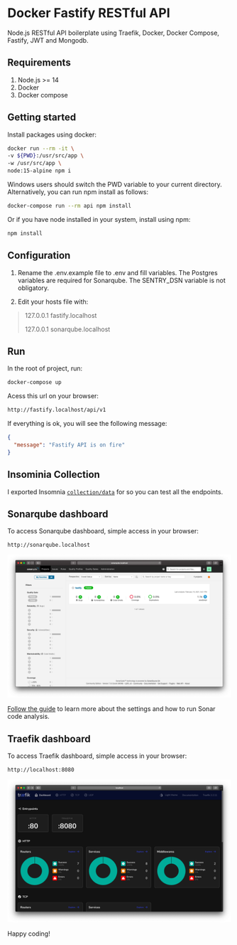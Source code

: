 # Docker Fastify RESTful API

Node.js RESTful API boilerplate using Traefik, Docker, Docker Compose, Fastify, JWT and Mongodb.

## Requirements
1. Node.js >= 14
2. Docker
3. Docker compose

## Getting started

Install packages using docker:

```sh
docker run --rm -it \
-v ${PWD}:/usr/src/app \
-w /usr/src/app \
node:15-alpine npm i
```

Windows users should switch the PWD variable to your current directory. Alternatively, you can run npm install as follows:

```sh
docker-compose run --rm api npm install
```

Or if you have node installed in your system, install using npm:

```sh
npm install
```

## Configuration

1. Rename the .env.example file to .env and fill variables. The Postgres variables are required for Sonarqube. The SENTRY_DSN variable is not obligatory.

2. Edit your hosts file with:
  >127.0.0.1 fastify.localhost
  >
  >127.0.0.1 sonarqube.localhost

## Run

In the root of project, run:

```sh
docker-compose up
```

Acess this url on your browser:

```sh
http://fastify.localhost/api/v1
```

If everything is ok, you will see the following message:

```json
{
  "message": "Fastify API is on fire"
}
```

## Insominia Collection

I exported Insomnia [`collection/data`](insomnia_2021-02-07.json) for so you can test all the endpoints.

## Sonarqube dashboard

To access Sonarqube dashboard, simple access in your browser:

```sh
http://sonarqube.localhost
```

![](/sonarqube.png)

[Follow the guide](SONARQUBE.md) to learn more about the settings and how to run Sonar code analysis.

## Traefik dashboard

To access Traefik dashboard, simple access in your browser:

```sh
http://localhost:8080
```

![](/traefik.png)

Happy coding!
